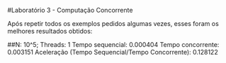 #Laboratório 3 - Computação Concorrente

Após repetir todos os exemplos pedidos algumas vezes, esses foram os melhores resultados obtidos:

##N: 10^5; Threads: 1
Tempo sequencial: 0.000404
Tempo concorrente: 0.003151
Aceleração (Tempo Sequencial/Tempo Concorrente): 0.128122
